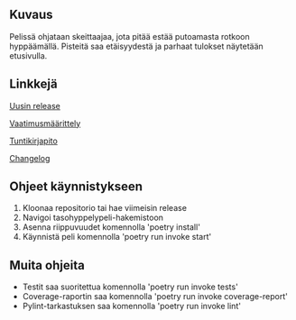 ## Kuvaus

Pelissä ohjataan skeittaajaa, jota pitää estää putoamasta rotkoon hyppäämällä. Pisteitä saa etäisyydestä ja parhaat tulokset näytetään etusivulla.

## Linkkejä

[Uusin release](https://github.com/lmunter/ot-harjoitustyo/releases/tag/viikko6)

[Vaatimusmäärittely](https://github.com/lmunter/ot-harjoitustyo/blob/master/tasohyppelypeli/dokumentaatio/vaatimusmaarittely.md)

[Tuntikirjapito](https://github.com/lmunter/ot-harjoitustyo/blob/master/tasohyppelypeli/dokumentaatio/tuntikirjanpito.md)

[Changelog](https://github.com/lmunter/ot-harjoitustyo/blob/master/tasohyppelypeli/dokumentaatio/changelog.md)

## Ohjeet käynnistykseen

1. Kloonaa repositorio tai hae viimeisin release
2. Navigoi tasohyppelypeli-hakemistoon
3. Asenna riippuvuudet komennolla 'poetry install'
4. Käynnistä peli komennolla 'poetry run invoke start'

## Muita ohjeita

- Testit saa suoritettua komennolla 'poetry run invoke tests'
- Coverage-raportin saa komennolla 'poetry run invoke coverage-report'
- Pylint-tarkastuksen saa komennolla 'poetry run invoke lint'
